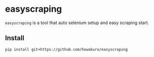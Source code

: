 # easyscraping

`easyscraping` is a tool that auto selenium setup and easy scraping start.

## Install

```bash
pip install git+https://github.com/howakuro/easyscraping
```